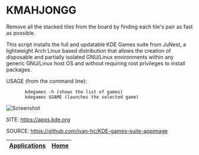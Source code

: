 # KMAHJONGG

 Remove all the stacked tiles from the board by finding each tile's pair as  fast as possible.
 
 This script installs the full and updatable KDE Games suite from JuNest, a lightweight Arch Linux based distribution that allows the creation of disposable and partially isolated GNU/Linux environments within any generic GNU/Linux host OS and without requiring root privileges to install packages.
 
 USAGE (from the command line):
 
           kdegames -h (shows the list of games)
           kdegames $GAME (launches the selected game)
           
 ![Screenshot](https://cdn.kde.org/screenshots/kmahjongg/kmahjongg.png)
 
 SITE: https://apps.kde.org

 SOURCE: https://github.com/ivan-hc/KDE-games-suite-appimage

 | [Applications](https://portable-linux-apps.github.io/apps.html) | [Home](https://portable-linux-apps.github.io)
 | --- | --- |
